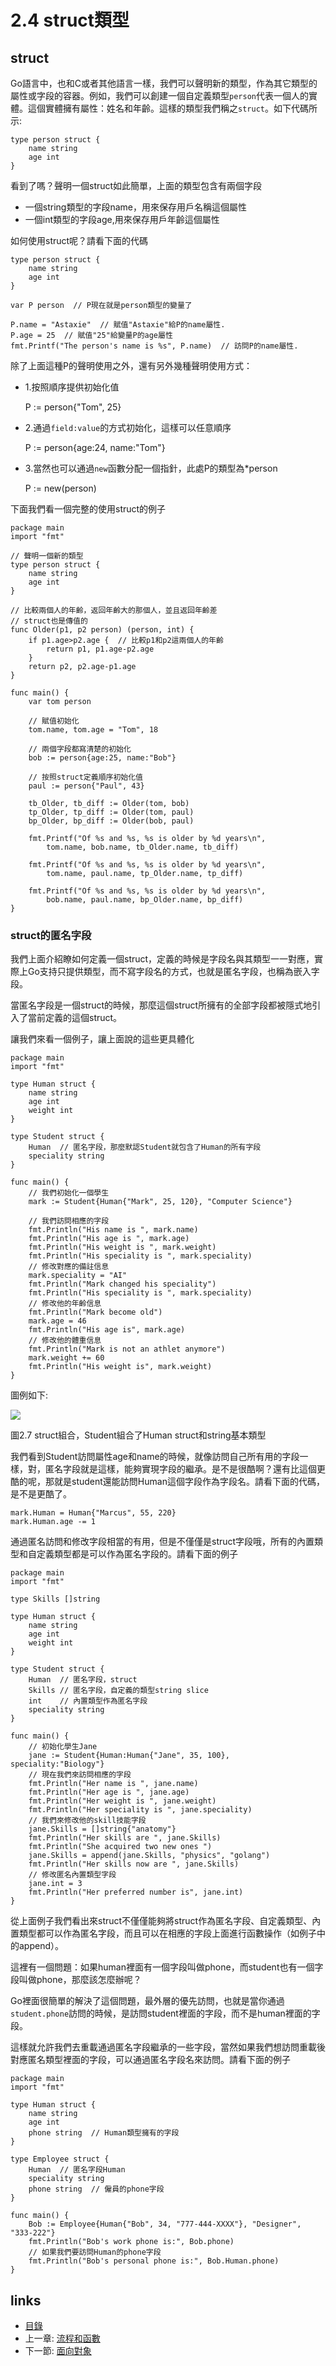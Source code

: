 # 2.4 struct類型
## struct
Go語言中，也和C或者其他語言一樣，我們可以聲明新的類型，作為其它類型的屬性或字段的容器。例如，我們可以創建一個自定義類型`person`代表一個人的實體。這個實體擁有屬性：姓名和年齡。這樣的類型我們稱之`struct`。如下代碼所示:

	type person struct {
		name string
		age int
	}
看到了嗎？聲明一個struct如此簡單，上面的類型包含有兩個字段
- 一個string類型的字段name，用來保存用戶名稱這個屬性
- 一個int類型的字段age,用來保存用戶年齡這個屬性

如何使用struct呢？請看下面的代碼

	type person struct {
		name string
		age int
	}

	var P person  // P現在就是person類型的變量了

	P.name = "Astaxie"  // 賦值"Astaxie"給P的name屬性.
	P.age = 25  // 賦值"25"給變量P的age屬性
	fmt.Printf("The person's name is %s", P.name)  // 訪問P的name屬性.
除了上面這種P的聲明使用之外，還有另外幾種聲明使用方式：

- 1.按照順序提供初始化值

	P := person{"Tom", 25}

- 2.通過`field:value`的方式初始化，這樣可以任意順序

	P := person{age:24, name:"Tom"}

- 3.當然也可以通過`new`函數分配一個指針，此處P的類型為*person
	
	P := new(person)

下面我們看一個完整的使用struct的例子

	package main
	import "fmt"

	// 聲明一個新的類型
	type person struct {
		name string
		age int
	}

	// 比較兩個人的年齡，返回年齡大的那個人，並且返回年齡差
	// struct也是傳值的
	func Older(p1, p2 person) (person, int) {
		if p1.age>p2.age {  // 比較p1和p2這兩個人的年齡
			return p1, p1.age-p2.age
		}
		return p2, p2.age-p1.age
	}

	func main() {
		var tom person

		// 賦值初始化
		tom.name, tom.age = "Tom", 18

		// 兩個字段都寫清楚的初始化
		bob := person{age:25, name:"Bob"}

		// 按照struct定義順序初始化值
		paul := person{"Paul", 43}

		tb_Older, tb_diff := Older(tom, bob)
		tp_Older, tp_diff := Older(tom, paul)
		bp_Older, bp_diff := Older(bob, paul)

		fmt.Printf("Of %s and %s, %s is older by %d years\n",
			tom.name, bob.name, tb_Older.name, tb_diff)

		fmt.Printf("Of %s and %s, %s is older by %d years\n",
			tom.name, paul.name, tp_Older.name, tp_diff)

		fmt.Printf("Of %s and %s, %s is older by %d years\n",
			bob.name, paul.name, bp_Older.name, bp_diff)
	}

### struct的匿名字段
我們上面介紹瞭如何定義一個struct，定義的時候是字段名與其類型一一對應，實際上Go支持只提供類型，而不寫字段名的方式，也就是匿名字段，也稱為嵌入字段。

當匿名字段是一個struct的時候，那麼這個struct所擁有的全部字段都被隱式地引入了當前定義的這個struct。

讓我們來看一個例子，讓上面說的這些更具體化

	package main
	import "fmt"

	type Human struct {
		name string
		age int
		weight int
	}

	type Student struct {
		Human  // 匿名字段，那麼默認Student就包含了Human的所有字段
		speciality string
	}

	func main() {
		// 我們初始化一個學生
		mark := Student{Human{"Mark", 25, 120}, "Computer Science"}

		// 我們訪問相應的字段
		fmt.Println("His name is ", mark.name)
		fmt.Println("His age is ", mark.age)
		fmt.Println("His weight is ", mark.weight)
		fmt.Println("His speciality is ", mark.speciality)
		// 修改對應的備註信息
		mark.speciality = "AI"
		fmt.Println("Mark changed his speciality")
		fmt.Println("His speciality is ", mark.speciality)
		// 修改他的年齡信息
		fmt.Println("Mark become old")
		mark.age = 46
		fmt.Println("His age is", mark.age)
		// 修改他的體重信息
		fmt.Println("Mark is not an athlet anymore")
		mark.weight += 60
		fmt.Println("His weight is", mark.weight)
	}

圖例如下:

![](images/2.4.student_struct.png?raw=true)

圖2.7 struct組合，Student組合了Human struct和string基本類型

我們看到Student訪問屬性age和name的時候，就像訪問自己所有用的字段一樣，對，匿名字段就是這樣，能夠實現字段的繼承。是不是很酷啊？還有比這個更酷的呢，那就是student還能訪問Human這個字段作為字段名。請看下面的代碼，是不是更酷了。

	mark.Human = Human{"Marcus", 55, 220}
	mark.Human.age -= 1

通過匿名訪問和修改字段相當的有用，但是不僅僅是struct字段哦，所有的內置類型和自定義類型都是可以作為匿名字段的。請看下面的例子

	package main
	import "fmt"

	type Skills []string

	type Human struct {
		name string
		age int
		weight int
	}

	type Student struct {
		Human  // 匿名字段，struct
		Skills // 匿名字段，自定義的類型string slice
		int    // 內置類型作為匿名字段
		speciality string
	}

	func main() {
		// 初始化學生Jane
		jane := Student{Human:Human{"Jane", 35, 100}, speciality:"Biology"}
		// 現在我們來訪問相應的字段
		fmt.Println("Her name is ", jane.name)
		fmt.Println("Her age is ", jane.age)
		fmt.Println("Her weight is ", jane.weight)
		fmt.Println("Her speciality is ", jane.speciality)
		// 我們來修改他的skill技能字段
		jane.Skills = []string{"anatomy"}
		fmt.Println("Her skills are ", jane.Skills)
		fmt.Println("She acquired two new ones ")
		jane.Skills = append(jane.Skills, "physics", "golang")
		fmt.Println("Her skills now are ", jane.Skills)
		// 修改匿名內置類型字段
		jane.int = 3
		fmt.Println("Her preferred number is", jane.int)
	}

從上面例子我們看出來struct不僅僅能夠將struct作為匿名字段、自定義類型、內置類型都可以作為匿名字段，而且可以在相應的字段上面進行函數操作（如例子中的append）。

這裡有一個問題：如果human裡面有一個字段叫做phone，而student也有一個字段叫做phone，那麼該怎麼辦呢？

Go裡面很簡單的解決了這個問題，最外層的優先訪問，也就是當你通過`student.phone`訪問的時候，是訪問student裡面的字段，而不是human裡面的字段。

這樣就允許我們去重載通過匿名字段繼承的一些字段，當然如果我們想訪問重載後對應匿名類型裡面的字段，可以通過匿名字段名來訪問。請看下面的例子

	package main
	import "fmt"

	type Human struct {
		name string
		age int
		phone string  // Human類型擁有的字段
	}

	type Employee struct {
		Human  // 匿名字段Human
		speciality string
		phone string  // 僱員的phone字段
	}

	func main() {
		Bob := Employee{Human{"Bob", 34, "777-444-XXXX"}, "Designer", "333-222"}
		fmt.Println("Bob's work phone is:", Bob.phone)
		// 如果我們要訪問Human的phone字段
		fmt.Println("Bob's personal phone is:", Bob.Human.phone)
	}


## links
   * [目錄](<preface.md>)
   * 上一章: [流程和函數](<02.3.md>)
   * 下一節: [面向對象](<02.5.md>)

